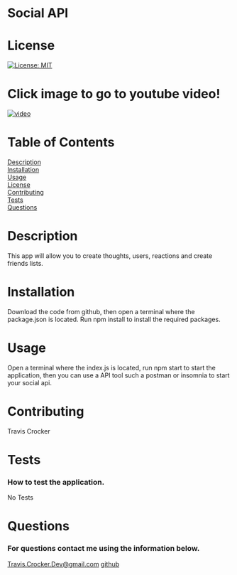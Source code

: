
# Social API
# License
[![License: MIT](https://img.shields.io/badge/License-MIT-yellow.svg)](https://opensource.org/licenses/MIT)<br>
# Click image to go to youtube video!
[![video](https://i.ytimg.com/vi/v8ZWDqlrLm0/hqdefault.jpg)](https://www.youtube.com/watch?v=v8ZWDqlrLm0)
# Table of Contents
[Description](#description)<br>
[Installation](#installation)<br>
[Usage](#usage)<br>
[License](#license)<br>
[Contributing](#contributing)<br>
[Tests](#tests)<br>
[Questions](#questions)<br>
# Description
This app will allow you to create thoughts, users, reactions and create friends lists.
# Installation
Download the code from github, then open a terminal where the package.json is located. Run npm install to install the required packages.
# Usage
Open a terminal where the index.js is located, run npm start to start the application, then you can use a API tool such a postman or insomnia to start your social api.
# Contributing
Travis Crocker
# Tests
### How to test the application.
No Tests
# Questions
### For questions contact me using the information below.
Travis.Crocker.Dev@gmail.com [github](https://Github.com/tmcrocker89)
